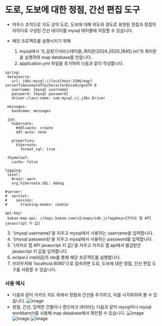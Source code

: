 # 도로, 도보에 대한 정점, 간선 편집 도구

- 마우스 조작으로 지도 상의 도로, 도보에 대해 위도와 경도로 표현된 정점과 정점의 아이디로 구성된 간선 데이터를 mysql 테이블에 저장할 수 있습니다.

- 해당 프로젝트를 실행시키기 위해
  1. mysql에서 '0_길찾기서비스테이블_쿼리문(2024_0520_1845).txt'의 쿼리문을 실행하여 map database를 만듭니다.
  2. application.yml 파일을 추가하여 다음과 같이 작성합니다.
 ```
spring:
  datasource:
    url: jdbc:mysql://localhost:3306/map?serverTimezone=UTC&characterEncoding=UTF-8
    username: {mysql username}
    password: {mysql password}
    driver-class-name: com.mysql.cj.jdbc.Driver

  messages:
    basename: messages

  jpa:
    hibernate:
      #ddl=auto: create
      ddl-auto: none

    properties:
      hibernate:
        format_sql: true

  thymeleaf:
    cache: false

logging:
  level:
    #root: warn
    org.hibernate.SQL: debug

#server:
#  servlet:
#    session:
#      tracking-modes: cookie

api-key:
  kakao-map-api: //dapi.kakao.com/v2/maps/sdk.js?appkey={카카오 맵 API javascript 키 값}
```
  3. '{mysql username}'을 지우고 mysql에서 사용하는 username을 입력합니다.
  4. '{mysql password}'을 지우고 mysql에서 사용하는 password를 입력합니다.
  5. '{카카오 맵 API javascript 키 값}'을 지우고 카카오 맵 api에서 발급받은 javascript 키 값을 입력합니다.
  6. eclips나 intellij등의 ide를 통해 해당 프로젝트를 실행합니다.
  7. 브라우저에 'localhost:8080'으로 접속하면 도로, 도보에 대한 정점, 간선 편집 도구를 사용할 수 있습니다.

### 사용 예시
- 다음과 같이 카카오 지도 위에서 정점과 간선을 추가하고, 이를 시각화하여 볼 수 있습니다.
![image](https://github.com/Seo-b-h/IACCD-project/assets/123562354/b25ec933-9d16-4092-9416-9c54c06ddba0)
- 정점, 간선, 입력한 건물이나 랜드마크 데이터는 다음과 같이 mysql이나 mysql workbench를 사용해 map database에서 확인할 수 있습니다.
![image](https://github.com/Seo-b-h/IACCD-project/assets/123562354/deb351b0-c538-4172-ae22-3815503ef465)
![image](https://github.com/Seo-b-h/IACCD-project/assets/123562354/d545a86d-c5b6-4707-aa73-295a602f3109)
![image](https://github.com/Seo-b-h/IACCD-project/assets/123562354/dc47b53c-1eb3-4c9e-b44d-c49dd1ad37b2)


